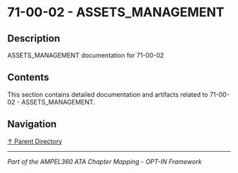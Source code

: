 # 71-00-02 - ASSETS_MANAGEMENT

## Description

ASSETS_MANAGEMENT documentation for 71-00-02

## Contents

This section contains detailed documentation and artifacts related to 71-00-02 - ASSETS_MANAGEMENT.

## Navigation

[↑ Parent Directory](../README.md)

---

*Part of the AMPEL360 ATA Chapter Mapping - OPT-IN Framework*
